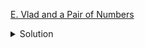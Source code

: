 [E. Vlad and a Pair of Numbers](https://codeforces.com/contest/1790/problem/E)

<details><summary>Solution</summary>

![](../../../assets/1790E.png)

</details>
